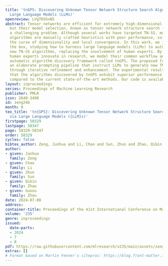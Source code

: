 ```yaml
---
title: 'tnGPS: Discovering Unknown Tensor Network Structure Search Algorithms via
  Large Language Models (LLMs)'
openreview: LVgT0ShxN5
abstract: Tensor networks are efficient for extremely high-dimensional representation,
  but their model selection, known as tensor network structure search (TN-SS), is
  a challenging problem. Although several works have targeted TN-SS, most existing
  algorithms are manually crafted heuristics with poor performance, suffering from
  the curse of dimensionality and local convergence. In this work, we jump out of
  the box, studying how to harness large language models (LLMs) to automatically discover
  new TN-SS algorithms, replacing the involvement of human experts. By observing how
  human experts innovate in research, we model their common workflow and propose an
  automatic algorithm discovery framework called tnGPS. The proposed framework is
  an elaborate prompting pipeline that instruct LLMs to generate new TN-SS algorithms
  through iterative refinement and enhancement. The experimental results demonstrate
  that the algorithms discovered by tnGPS exhibit superior performance in benchmarks
  compared to the current state-of-the-art methods. Our code is available at https://github.com/ChaoLiAtRIKEN/tngps.
layout: inproceedings
series: Proceedings of Machine Learning Research
publisher: PMLR
issn: 2640-3498
id: zeng24b
month: 0
tex_title: 'tn{GPS}: Discovering Unknown Tensor Network Structure Search Algorithms
  via Large Language Models ({LLM}s)'
firstpage: 58329
lastpage: 58347
page: 58329-58347
order: 58329
cycles: false
bibtex_author: Zeng, Junhua and Li, Chao and Sun, Zhun and Zhao, Qibin and Zhou, Guoxu
author:
- given: Junhua
  family: Zeng
- given: Chao
  family: Li
- given: Zhun
  family: Sun
- given: Qibin
  family: Zhao
- given: Guoxu
  family: Zhou
date: 2024-07-08
address:
container-title: Proceedings of the 41st International Conference on Machine Learning
volume: '235'
genre: inproceedings
issued:
  date-parts:
  - 2024
  - 7
  - 8
pdf: https://raw.githubusercontent.com/mlresearch/v235/main/assets/zeng24b/zeng24b.pdf
extras: []
# Format based on Martin Fenner's citeproc: https://blog.front-matter.io/posts/citeproc-yaml-for-bibliographies/
---
```

